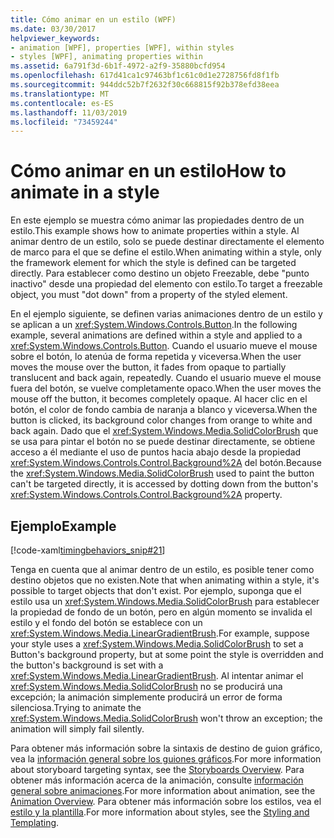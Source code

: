 ```yaml
---
title: Cómo animar en un estilo (WPF)
ms.date: 03/30/2017
helpviewer_keywords:
- animation [WPF], properties [WPF], within styles
- styles [WPF], animating properties within
ms.assetid: 6a791f3d-6b1f-4972-a2f9-35880bcfd954
ms.openlocfilehash: 617d41ca1c97463bf1c61c0d1e2728756fd8f1fb
ms.sourcegitcommit: 944ddc52b7f2632f30c668815f92b378efd38eea
ms.translationtype: MT
ms.contentlocale: es-ES
ms.lasthandoff: 11/03/2019
ms.locfileid: "73459244"
---
```

# <a name="how-to-animate-in-a-style"></a><span data-ttu-id="a605a-102">Cómo animar en un estilo</span><span class="sxs-lookup"><span data-stu-id="a605a-102">How to animate in a style</span></span>

<span data-ttu-id="a605a-103">En este ejemplo se muestra cómo animar las propiedades dentro de un estilo.</span><span class="sxs-lookup"><span data-stu-id="a605a-103">This example shows how to animate properties within a style.</span></span> <span data-ttu-id="a605a-104">Al animar dentro de un estilo, solo se puede destinar directamente el elemento de marco para el que se define el estilo.</span><span class="sxs-lookup"><span data-stu-id="a605a-104">When animating within a style, only the framework element for which the style is defined can be targeted directly.</span></span> <span data-ttu-id="a605a-105">Para establecer como destino un objeto Freezable, debe "punto inactivo" desde una propiedad del elemento con estilo.</span><span class="sxs-lookup"><span data-stu-id="a605a-105">To target a freezable object, you must "dot down" from a property of the styled element.</span></span>

<span data-ttu-id="a605a-106">En el ejemplo siguiente, se definen varias animaciones dentro de un estilo y se aplican a un <xref:System.Windows.Controls.Button>.</span><span class="sxs-lookup"><span data-stu-id="a605a-106">In the following example, several animations are defined within a style and applied to a <xref:System.Windows.Controls.Button>.</span></span> <span data-ttu-id="a605a-107">Cuando el usuario mueve el mouse sobre el botón, lo atenúa de forma repetida y viceversa.</span><span class="sxs-lookup"><span data-stu-id="a605a-107">When the user moves the mouse over the button, it fades from opaque to partially translucent and back again, repeatedly.</span></span> <span data-ttu-id="a605a-108">Cuando el usuario mueve el mouse fuera del botón, se vuelve completamente opaco.</span><span class="sxs-lookup"><span data-stu-id="a605a-108">When the user moves the mouse off the button, it becomes completely opaque.</span></span> <span data-ttu-id="a605a-109">Al hacer clic en el botón, el color de fondo cambia de naranja a blanco y viceversa.</span><span class="sxs-lookup"><span data-stu-id="a605a-109">When the button is clicked, its background color changes from orange to white and back again.</span></span> <span data-ttu-id="a605a-110">Dado que el <xref:System.Windows.Media.SolidColorBrush> que se usa para pintar el botón no se puede destinar directamente, se obtiene acceso a él mediante el uso de puntos hacia abajo desde la propiedad <xref:System.Windows.Controls.Control.Background%2A> del botón.</span><span class="sxs-lookup"><span data-stu-id="a605a-110">Because the <xref:System.Windows.Media.SolidColorBrush> used to paint the button can't be targeted directly, it is accessed by dotting down from the button's <xref:System.Windows.Controls.Control.Background%2A> property.</span></span>

## <a name="example"></a><span data-ttu-id="a605a-111">Ejemplo</span><span class="sxs-lookup"><span data-stu-id="a605a-111">Example</span></span>

[!code-xaml[timingbehaviors_snip#21](~/samples/snippets/csharp/VS_Snippets_Wpf/timingbehaviors_snip/CSharp/StyleStoryboardsExample.xaml#21)]

<span data-ttu-id="a605a-112">Tenga en cuenta que al animar dentro de un estilo, es posible tener como destino objetos que no existen.</span><span class="sxs-lookup"><span data-stu-id="a605a-112">Note that when animating within a style, it's possible to target objects that don't exist.</span></span> <span data-ttu-id="a605a-113">Por ejemplo, suponga que el estilo usa un <xref:System.Windows.Media.SolidColorBrush> para establecer la propiedad de fondo de un botón, pero en algún momento se invalida el estilo y el fondo del botón se establece con un <xref:System.Windows.Media.LinearGradientBrush>.</span><span class="sxs-lookup"><span data-stu-id="a605a-113">For example, suppose your style uses a <xref:System.Windows.Media.SolidColorBrush> to set a Button's background property, but at some point the style is overridden and the button's background is set with a <xref:System.Windows.Media.LinearGradientBrush>.</span></span>  <span data-ttu-id="a605a-114">Al intentar animar el <xref:System.Windows.Media.SolidColorBrush> no se producirá una excepción; la animación simplemente producirá un error de forma silenciosa.</span><span class="sxs-lookup"><span data-stu-id="a605a-114">Trying to animate the <xref:System.Windows.Media.SolidColorBrush> won't throw an exception; the animation will simply fail silently.</span></span>

<span data-ttu-id="a605a-115">Para obtener más información sobre la sintaxis de destino de guion gráfico, vea la [información general sobre los guiones gráficos](storyboards-overview.md).</span><span class="sxs-lookup"><span data-stu-id="a605a-115">For more information about storyboard targeting syntax, see the [Storyboards Overview](storyboards-overview.md).</span></span> <span data-ttu-id="a605a-116">Para obtener más información acerca de la animación, consulte [información general sobre animaciones](animation-overview.md).</span><span class="sxs-lookup"><span data-stu-id="a605a-116">For more information about animation, see the [Animation Overview](animation-overview.md).</span></span> <span data-ttu-id="a605a-117">Para obtener más información sobre los estilos, vea el [estilo y la plantilla](../../../desktop-wpf/fundamentals/styles-templates-overview.md).</span><span class="sxs-lookup"><span data-stu-id="a605a-117">For more information about styles, see the [Styling and Templating](../../../desktop-wpf/fundamentals/styles-templates-overview.md).</span></span>
